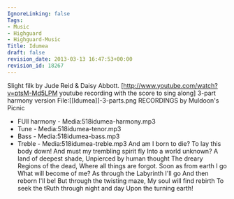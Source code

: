 ```yaml
---
IgnoreLinking: false
Tags:
- Music
- Highguard
- Highguard-Music
Title: Idumea
draft: false
revision_date: 2013-03-13 16:47:53+00:00
revision_id: 18267
---
```


Slight filk by Jude Reid & Daisy Abbott.
[http://www.youtube.com/watch?v=ptsM-Md5LPM youtube recording with the score to sing along]
3-part harmony version
File:[[Idumea]]-3-parts.png
RECORDINGS by Muldoon's Picnic
* FUll harmony - Media:518idumea-harmony.mp3‎
* Tune - Media:518idumea-tenor.mp3‎
* Bass - Media:518idumea-bass.mp3‎
* Treble - Media:518idumea-treble.mp3‎
And am I born to die?
To lay this body down!
And must my trembling spirit fly
Into a world unknown?
A land﻿ of deepest shade,
Unpierced by human thought
The dreary Regions of the dead,
Where all things are forgot. 
Soon as from earth I go
What will become of me?
As through the Labyrinth I'll go
And then reborn I'll be!
But through the twisting maze,
My soul will find rebirth
To seek the tRuth through night and day
Upon the turning earth!